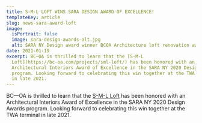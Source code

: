 ```yaml
---
title: S-M-L LOFT WINS SARA DESIGN AWARD OF EXCELLENCE!
templateKey: article
slug: news-sara-award-loft
image:
  isPortrait: false
  image: sara-design-awards-alt.jpg
  alt: SARA NY Design award winner BCOA Architecture loft renovation award
date: 2021-01-19
excerpt: BC—OA is thrilled to learn that the [S-M-L
  Loft](https://bc-oa.com/projects/sml-loft/) has been honored with an
  Architectural Interiors Award of Excellence in the SARA NY 2020 Design Awards
  program. Looking forward to celebrating this win together at the TWA terminal
  in late 2021.
---
```


BC—OA is thrilled to learn that the [S-M-L Loft](https://bc-oa.com/projects/sml-loft/) has been honored with an Architectural Interiors Award of Excellence in the SARA NY 2020 Design Awards program. Looking forward to celebrating this win together at the TWA terminal in late 2021.
